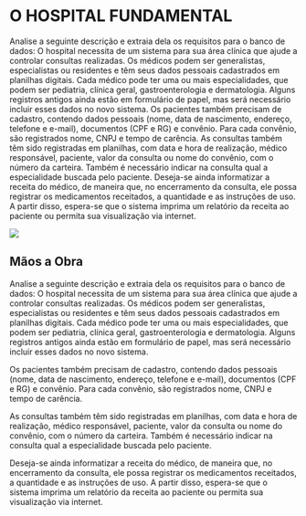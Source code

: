 <!DOCTYPE html>
<html lang="pt-br">
<head>
    <meta charset="UTF-8">
    <meta name="viewport" content="width=device-width, initial-scale=1.0">
    
</head>
<h1>O HOSPITAL FUNDAMENTAL</h1>
    <p>Analise a seguinte descrição e extraia dela os requisitos para o banco de dados:
O hospital necessita de um sistema para sua área clínica que ajude a controlar consultas realizadas. Os médicos podem ser generalistas, especialistas ou residentes e têm seus dados pessoais cadastrados em planilhas digitais. Cada médico pode ter uma ou mais especialidades, que podem ser pediatria, clínica geral, gastroenterologia e dermatologia. Alguns registros antigos ainda estão em formulário de papel, mas será necessário incluir esses dados no novo sistema.
Os pacientes também precisam de cadastro, contendo dados pessoais (nome, data de nascimento, endereço, telefone e e-mail), documentos (CPF e RG) e convênio. Para cada convênio, são registrados nome, CNPJ e tempo de carência.
As consultas também têm sido registradas em planilhas, com data e hora de realização, médico responsável, paciente, valor da consulta ou nome do convênio, com o número da carteira. Também é necessário indicar na consulta qual a especialidade buscada pelo paciente.
Deseja-se ainda informatizar a receita do médico, de maneira que, no encerramento da consulta, ele possa registrar os medicamentos receitados, a quantidade e as instruções de uso. A partir disso, espera-se que o sistema imprima um relatório da receita ao paciente ou permita sua visualização via internet.
    </p>
    <img src="![DataBase Hospital-1](https://github.com/Danielvis14/Data_Base_Hospital_PARTE1/assets/25780368/89b7576a-6f3c-4c67-9496-abc6fb18d425)
"/>
   
    
<h2>Mãos a Obra</h2>
<p>Analise a seguinte descrição e extraia dela os requisitos para o banco de dados:
O hospital necessita de um sistema para sua área clínica que ajude a controlar consultas realizadas. Os médicos podem ser generalistas, especialistas ou residentes e têm seus dados pessoais cadastrados em planilhas digitais. Cada médico pode ter uma ou mais especialidades, que podem ser pediatria, clínica geral, gastroenterologia e dermatologia. Alguns registros antigos ainda estão em formulário de papel, mas será necessário incluir esses dados no novo sistema.

Os pacientes também precisam de cadastro, contendo dados pessoais (nome, data de nascimento, endereço, telefone e e-mail), documentos (CPF e RG) e convênio. Para cada convênio, são registrados nome, CNPJ e tempo de carência.

As consultas também têm sido registradas em planilhas, com data e hora de realização, médico responsável, paciente, valor da consulta ou nome do convênio, com o número da carteira. Também é necessário indicar na consulta qual a especialidade buscada pelo paciente.

Deseja-se ainda informatizar a receita do médico, de maneira que, no encerramento da consulta, ele possa registrar os medicamentos receitados, a quantidade e as instruções de uso. A partir disso, espera-se que o sistema imprima um relatório da receita ao paciente ou permita sua visualização via internet.</p>
<body>


